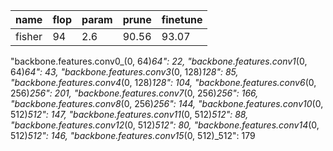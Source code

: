| name   | flop | param | prune | finetune |
| ------ | ---- | ----- | ----- | -------- |
| fisher | 94   | 2.6   | 90.56 | 93.07    |

"backbone.features.conv0\_(0, 64)_64": 22,
"backbone.features.conv1_(0, 64)_64": 43,
"backbone.features.conv3_(0, 128)_128": 85,
"backbone.features.conv4_(0, 128)_128": 104,
"backbone.features.conv6_(0, 256)_256": 201,
"backbone.features.conv7_(0, 256)_256": 166,
"backbone.features.conv8_(0, 256)_256": 144,
"backbone.features.conv10_(0, 512)_512": 147,
"backbone.features.conv11_(0, 512)_512": 88,
"backbone.features.conv12_(0, 512)_512": 80,
"backbone.features.conv14_(0, 512)_512": 146,
"backbone.features.conv15_(0, 512)\_512": 179

